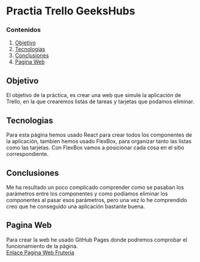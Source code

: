 # Practia Trello GeeksHubs

### Contenidos

1. [Objetivo](#id1)  
2. [Tecnologias](#id2)  
3. [Conclusiones](#id3)  
4. [Pagina Web](#id4)  


## Objetivo <a name="id1"></a>
El objetivo de la práctica, es crear una web que simule la aplicación de Trello, en la que crearemos listas de tareas y tarjetas que podamos eliminar.  

## Tecnologias <a name="id2"></a>
Para esta página hemos usado React para crear todos los componentes de la aplicación, tambien hemos usado FlexBox, para organizar tanto las listas como las tarjetas.
Con FlexBox vamos a posicionar cada cosa en el sitio correspondiente.  

## Conclusiones <a name="id3"></a>
Me ha resultado un poco complicado comprender como se pasaban los parámetros entre los componentes y como podíamos eliminar los componentes al pasar esos parámetros, pero una vez lo he comprendido creo que he conseguido una aplicación bastante buena.   

## Pagina Web <a name="id4"></a>
Para crear la web he usado GitHub Pages donde podremos comprobar el funcionamiento de la página.  
[Enlace Pagina Web Fruteria](https://juanakan.github.io/Supermercado/)